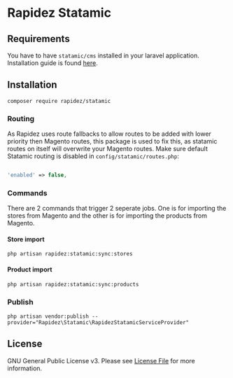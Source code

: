 # Rapidez Statamic

## Requirements

You have to have `statamic/cms` installed in your laravel application. Installation guide is found [here](https://statamic.dev/installing/laravel).

## Installation

```
composer require rapidez/statamic
```

### Routing

As Rapidez uses route fallbacks to allow routes to be added with lower priority then Magento routes, this package is used to fix this, as statamic routes on itself will overwrite your Magento routes. Make sure default Statamic routing is disabled in `config/statamic/routes.php`:

```php

'enabled' => false,

```

### Commands

There are 2 commands that trigger 2 seperate jobs. One is for importing the stores from Magento and the other is for importing the products from Magento.

#### Store import
```
php artisan rapidez:statamic:sync:stores
```

#### Product import
```
php artisan rapidez:statamic:sync:products
```

### Publish

```
php artisan vendor:publish --provider="Rapidez\Statamic\RapidezStatamicServiceProvider"
```

## License

GNU General Public License v3. Please see [License File](LICENSE) for more information.